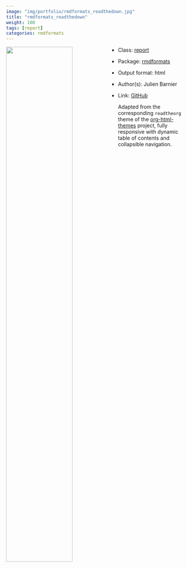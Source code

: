 ```yaml
---
image: "img/portfolio/rmdformats_readthedown.jpg"
title: "rmdformats_readthedown"
weight: 100
tags: [report]
categories: rmdformats
---
```




<!--more-->

<p><a href="../../img/portfolio/rmdformats_readthedown.jpg"><img class = "jf-image-shadow" src="../../img/portfolio/rmdformats_readthedown.jpg", width="60%"  align="left"></a></p>



- Class: [report](../../tags/report)
- Package: [rmdformats](rmdformats)
- Output format: html

- Author(s): Julien Barnier
- Link: [GitHub](https://github.com/juba/rmdformats)

Adapted from the corresponding `readtheorg` theme of the [org-html-themes](https://github.com/fniessen/org-html-themes) project, fully responsive with dynamic table of contents and collapsible navigation.
